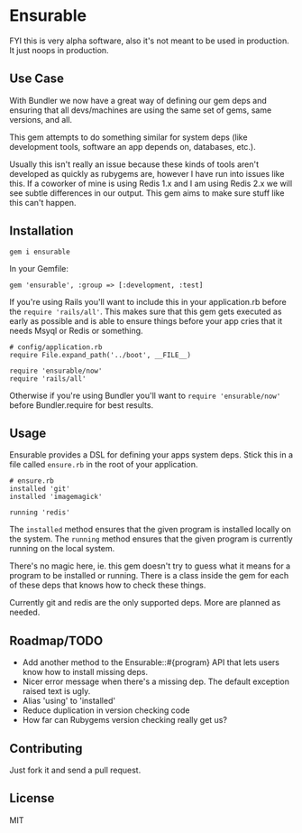 Ensurable
=========

FYI this is very alpha software, also it's not meant to be used in production. It just noops in production.

Use Case
-------

With Bundler we now have a great way of defining our gem deps and ensuring that all devs/machines are using the same set of gems, same versions, and all.

This gem attempts to do something similar for system deps (like development tools, software an app depends on, databases, etc.). 

Usually this isn't really an issue because these kinds of tools aren't developed as quickly as rubygems are, however I have run into issues like this. If a coworker of mine is using Redis 1.x and I am using Redis 2.x we will see subtle differences in our output. This gem aims to make sure stuff like this can't happen.

Installation
-----------

    gem i ensurable

In your Gemfile:
    
    gem 'ensurable', :group => [:development, :test]

If you're using Rails you'll want to include this in your application.rb before the `require 'rails/all'`. This makes sure that this gem gets executed as early as possible and is able to ensure things before your app cries that it needs Msyql or Redis or something.

    # config/application.rb
    require File.expand_path('../boot', __FILE__)

    require 'ensurable/now'
    require 'rails/all'

Otherwise if you're using Bundler you'll want to `require 'ensurable/now'` before Bundler.require for best results.

Usage
-----

Ensurable provides a DSL for defining your apps system deps. Stick this in a file called `ensure.rb` in the root of your application.

    # ensure.rb
    installed 'git'
    installed 'imagemagick'

    running 'redis'

The `installed` method ensures that the given program is installed locally on the system. The `running` method ensures that the given program is currently running on the local system.

There's no magic here, ie. this gem doesn't try to guess what it means for a program to be installed or running. There is a class inside the gem for each of these deps that knows how to check these things.

Currently git and redis are the only supported deps. More are planned as needed.

Roadmap/TODO
-------

* Add another method to the Ensurable::#{program} API that lets users know how to install missing deps.
* Nicer error message when there's a missing dep. The default exception raised text is ugly.
* Alias 'using' to 'installed'
* Reduce duplication in version checking code
* How far can Rubygems version checking really get us?

Contributing
-----------

Just fork it and send a pull request.

License
------

MIT

